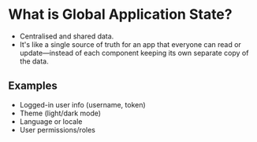 
# What is Global Application State?

- Centralised and shared data.
- It's like a single source of truth for an app that everyone can read or update—instead of each component keeping its own separate copy of the data.

## Examples

- Logged-in user info (username, token)
- Theme (light/dark mode)
- Language or locale
- User permissions/roles
